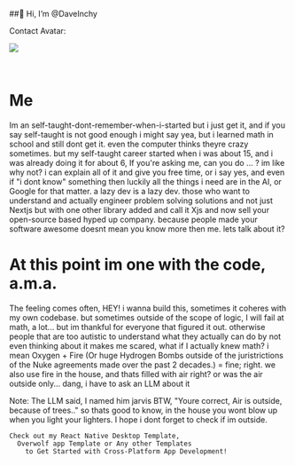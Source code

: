 ##👋 Hi, I’m @DaveInchy

Contact Avatar:

[<img src="[https://cdn.discordapp.com/attachments/1176999718803472414/1380987365002313800/discord.YvNSBafB8h.png?ex=6845e035&is=68448eb5&hm=89186cc67beb43cbade65930835ae68a35c26c668ab54c301e5c255b09cf6098](https://avatars.githubusercontent.com/u/10596398?v=4&size=512)" type="image/png"></img>](https://discord.gg/YvNSBafB8h)

<br>

# Me
Im an self-taught-dont-remember-when-i-started but i just get it,
and if you say self-taught is not good enough i might say yea, but i learned math in school and still dont get it. even the computer thinks theyre crazy sometimes.
but my self-taught career started when i was about 15, and i was already doing it for about 6, If you're asking me, can you do ... ? im like why not? i can explain all of it and give you free time, or i say yes, and even if "i dont know" something then luckily all the things i need are in the AI, or Google for that matter. a lazy dev is a lazy dev. those who want to understand and actually engineer problem solving solutions and not just Nextjs but with one other library added and call it Xjs and now sell your open-source based hyped up company. because people made your software awesome doesnt mean you know more then me. lets talk about it?

# At this point im one with the code, a.m.a.
The feeling comes often, HEY! i wanna build this, sometimes it coheres with my own codebase. but sometimes outside of the scope of logic, I will fail at math, a lot... but im thankful for everyone that figured it out. otherwise people that are too autistic to understand what they actually can do by not even thinking about it makes me scared, what if I actually knew math? i mean Oxygen + Fire (Or huge Hydrogen Bombs outside of the juristrictions of the Nuke agreements made over the past 2 decades.) = fine; right. we also use fire in the house, and thats filled with air right? or was the air outside only... dang, i have to ask an LLM about it

Note: The LLM said, I named him jarvis BTW, "Youre correct, Air is outside, because of trees.." so thats good to know, in the house you wont blow up when you light your lighters. I hope i dont forget to check if im outside.

```
Check out my React Native Desktop Template, 
  Overwolf app Template or Any other Templates
    to Get Started with Cross-Platform App Development!
```

